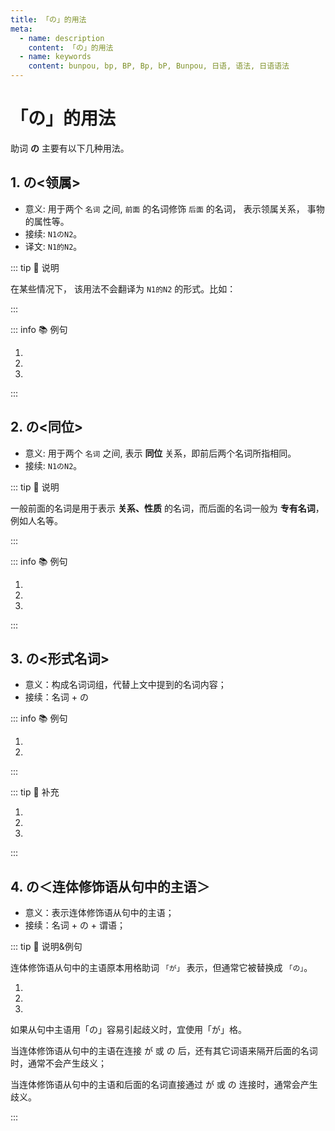 ```yaml
---
title: 「の」的用法
meta:
  - name: description
    content: 「の」的用法
  - name: keywords
    content: bunpou, bp, BP, Bp, bP, Bunpou, 日语, 语法, 日语语法
---
```


# 「の」的用法

助词 **の** 主要有以下几种用法。

## 1. の<领属>

* 意义: 用于两个 `名词` 之间, `前面` 的名词修饰 `后面` 的名词， 表示领属关系， 事物的属性等。
* 接续: `N1のN2`。
* 译文: `N1的N2`。

::: tip :bookmark: 说明

在某些情况下， 该用法不会翻译为 `N1的N2` 的形式。比如：

<grammer-content id='no-0' sentence="[日本語/にほんご]の[本/ほん]。" trans='日语书。' />

:::

::: info :books: 例句

1. <grammer-content id='no-1' sentence="あ、[日本/にほん]**の**[方/かた]ですか。" trans='啊，是日本人吗？' />
2. <grammer-content id='no-2' sentence="[鈴木/すずき]さんは[京華/きょうか][大学/だいがく]**の**[学生/がくせい]です。" trans='铃木是京华大学的学生。' />
3. <grammer-content id='no-3' sentence="[高橋/たかはし]さんは[鈴木/すずき]さん**の**[彼女/かのじょ]ではありません。" trans='高桥不是铃木的女朋友。' />

:::

## 2. の<同位>

* 意义: 用于两个 `名词` 之间, 表示 **同位** 关系，即前后两个名词所指相同。
* 接续: `N1のN2`。

::: tip :bookmark: 说明

一般前面的名词是用于表示 **关系、性质** 的名词，而后面的名词一般为 **专有名词**，例如人名等。

:::

::: info :books: 例句

1. <grammer-content id='no-4' sentence="[私/わたし]は[学長/がくちょう]**の**[高橋/たかはし][美穂/みほ]と[申/もう]します。" trans='我是大学校长高桥美穗。' />
2. <grammer-content id='no-5' sentence="こちらは[友達/ともだち]**の**[王/おう]さんです。" trans='这位是我的朋友小王。' />
3. <grammer-content id='no-6' sentence="こちらはの[後輩/こうはい]**の**[高橋/たかはし]さんです。" trans='这位是学妹高桥。' />

:::

## 3. の<形式名词>

* 意义：构成名词词组，代替上文中提到的名词内容；
* 接续：名词 + の

::: info :books: 例句

1. <grammer-content id='no-7' sentence="A: [私/わたし]、**チャイナドレス**が[買/か]いたいんですが。" trans="我想买件旗袍。" />
   <grammer-content id='no-8' sentence="B: 300[元/げん]ぐらいでシルク**の**が[買/か]えますよ。" trans="300块左右就可以买丝绸的旗袍了哟。" />
2. <grammer-content id='no-9' sentence="A: [今晩/こんばん]、**[中華/ちゅうか][料理/りょうり]**はいかがですか。" trans="今晚吃中餐如何？" />
   <grammer-content id='no-10' sentence="B: いいですね。[本場/ほんば]**の**が[食/た]べたいです。" trans="不错诶。我想吃正宗的。" />

:::

::: tip :bookmark: 补充

<grammer-content sentence="**动词、形容词的连体形**后也可接「の」，将动词、形容词**名词化**。" />

<div class="bunpou-block">

1. <grammer-content id='no-11' sentence="[日本/にほん]へ[留学/りゅうがく]に**[行/い]ったの**は[誰/だれ]ですか。" trans="谁去日本留学了。" />
2. <grammer-content id='no-12' sentence="[四川料理/しせんりょうり]をよく[食/た]べます。**[辛/から]いの**が[好/す]きですから" trans="我经常吃川菜，因为我喜欢吃辣的。" />
3. <grammer-content id='no-13' sentence="もっと**[地味/じみ]なの**がほしいですが。" trans="想要更朴素的。" />

</div>

:::

## 4. の＜连体修饰语从句中的主语＞

* 意义：表示连体修饰语从句中的主语；
* 接续：名词 + の + 谓语；

::: tip :bookmark: 说明&例句

连体修饰语从句中的主语原本用格助词 `「が」` 表示，但通常它被替换成 `「の」`。

<div class="bunpou-block">

1. <grammer-content id='no-14' sentence="[将来/しょうらい]、[何/なん]か[舞台/ぶたい]と[関係/かんけい]**の**ある[仕事/しごと]がしたいです。" trans="将来想从事跟舞台有关的工作。" />
2. <grammer-content id='no-15' sentence="あそこは、[李/り]さん**の**いつも[行/い]く[喫茶店/きっさてん]です。" trans="那儿是小李常去的咖啡店。" />
3. <grammer-content id='no-16' sentence="わたし**の**[初/はじ]めて[覚/おぼ]えた[日本語/にほんご]は「ありがとう」です。" trans="我第一次记住的日语是「ありがとう(谢谢)」。" />

</div>

如果从句中主语用「の」容易引起歧义时，宜使用「が」格。

当连体修饰语从句中的主语在连接 が 或 の 后，还有其它词语来隔开后面的名词时，通常不会产生歧义；

当连体修饰语从句中的主语和后面的名词直接通过 が 或 の 连接时，通常会产生歧义。

<div class="bunpou-block">

   <grammer-content id='no-17' sentence="[王/おう]さん**が**[友達/ともだち]に[送/おく]ったメールは[届/とど]きませんでした。(直接接 の **会产生歧义**)" trans="小王给朋友发的邮件没有收到。" />
   <grammer-content id='no-18' sentence="[父/はは]**が/の**[作/つく]った[料理/りょうり]は[美味/おい]しいです。(直接接 の **不会产生歧义**)" trans="爸爸做的料理很好吃。" />

</div>

:::
